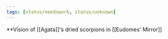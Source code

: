 ```yaml
---
tags: [status/needswork, status/unknown]
---
```


**Vision of [[Agata]]'s dried scorpions in [[Eudomes' Mirror]]

